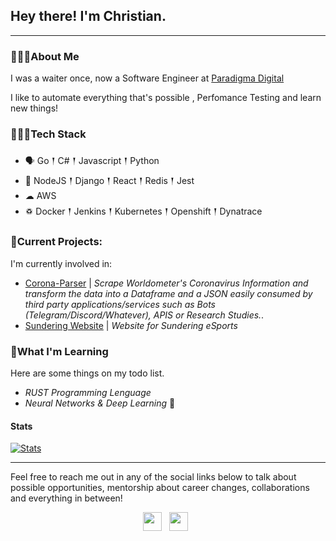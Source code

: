 ## Hey there! I'm Christian.
---

### 🙋🏽‍♂️About Me

<p>I was a waiter once, now a Software Engineer at <a href="https:/www.paradigmadigital.com/">Paradigma Digital</a></p>
<p>I like to automate everything that's possible , Perfomance Testing and learn new things!</p>

### 👨🏽‍💻Tech Stack

- 🗣 Go 𒑰 C# 𒑰 Javascript 𒑰 Python
- 🎒 NodeJS 𒑰 Django 𒑰 React 𒑰 Redis 𒑰 Jest
- ☁ AWS 
- ♽ Docker 𒑰 Jenkins 𒑰 Kubernetes 𒑰 Openshift 𒑰 Dynatrace

### 🚧Current Projects:

<p>
I'm currently involved in:

- <a href="https://github.com/chrislopez24/corona-parser">Corona-Parser</a> | _Scrape Worldometer's Coronavirus Information and transform the data into a Dataframe and a JSON easily consumed by third party applications/services such as Bots (Telegram/Discord/Whatever), APIS or Research Studies._.
- <a href="https://sundering-eu.netlify.app/">Sundering Website</a> | _Website for Sundering eSports_
</p>

### 🌱What I'm Learning

Here are some things on my todo list.

- _RUST Programming Lenguage_
- _Neural Networks & Deep Learning_ 🤖

 #### Stats
[![Stats](https://github-readme-stats.vercel.app/api?username=chrislopez24)](https://github.com/chrislopez24)

---

Feel free to reach me out in any of the social links below to talk about possible opportunities, mentorship about career changes, collaborations and everything in between!

<p align='center'>
<a href="mailto:pagarizabal2@gmail.com@gmail.com"><img height="30" src="https://raw.githubusercontent.com/iansmathew/iansmathew/master/assets/icon_email.png"></a>&nbsp;&nbsp;
<a href="https://www.linkedin.com/in/christianlopezp/"><img height="30" src="https://raw.githubusercontent.com/iansmathew/iansmathew/master/assets/icon_linkedin.png"></a>&nbsp;&nbsp;
</p>
